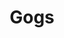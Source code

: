 ---
draft: false
title: Gogs
content:
  id: gogs
  name: Gogs
  logo: /images/development/dev-tools/gogs/logo.png
  website: https://gogs.io/
  iframe_website: /website-iframe/development/dev-tools/gogs
  dashboardImage: /images/development/dev-tools/gogs/screenshot-1.jpg
  short_description: Gogs is a lightweight self-hosted Git server that can be run on just about anything.
  description: Gogs aims to build a simple, stable and extensible self-hosted Git service that can be setup in the most painless way. With Go, this can be done with an independent binary distribution across ALL platforms that Go supports, including Linux, macOS, Windows and ARM.
  features:
    - title: Easy to install
      description: To install Gogs, you simply run the binary for your platform, ship Gogs with Docker or Vagrant, or get it packaged.
    - title: Cross-platform
      description: "Gogs runs anywhere Go can compile for: Windows, Mac, Linux, ARM, etc."
    - title: Lightweight
      description: Gogs has low requirements and can run on an inexpensive Raspberry Pi. Some users even run Gogs instances on their NAS devices.
    - title: Open-source
      description: Gogs is 100% open-source and free of charge. All source code is available under the MIT License on GitHub.
  screenshots:
    - /images/development/dev-tools/gogs/screenshot-1.jpg
    - /images/development/dev-tools/gogs/screenshot-2.jpg
---